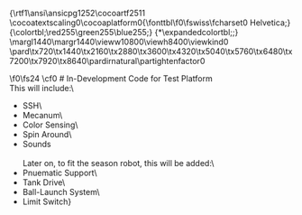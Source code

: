 {\rtf1\ansi\ansicpg1252\cocoartf2511
\cocoatextscaling0\cocoaplatform0{\fonttbl\f0\fswiss\fcharset0 Helvetica;}
{\colortbl;\red255\green255\blue255;}
{\*\expandedcolortbl;;}
\margl1440\margr1440\vieww10800\viewh8400\viewkind0
\pard\tx720\tx1440\tx2160\tx2880\tx3600\tx4320\tx5040\tx5760\tx6480\tx7200\tx7920\tx8640\pardirnatural\partightenfactor0

\f0\fs24 \cf0 # In-Development Code for Test Platform\
This will include:\
* SSH\
* Mecanum\
* Color Sensing\
* Spin Around\
* Sounds\
\
Later on, to fit the season robot, this will be added:\
* Pnuematic Support\
* Tank Drive\
* Ball-Launch System\
* Limit Switch}